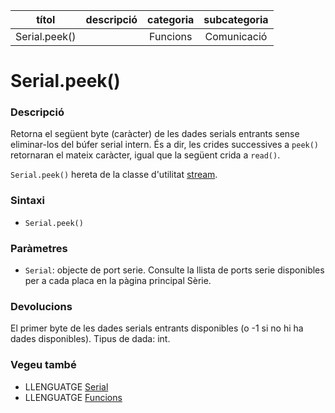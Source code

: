 
| títol | descripció   | categoria  | subcategoria        |
| :---: | :----------: | :--------: | :-----------------: |
| Serial.peek() | | Funcions | Comunicació |

# Serial.peek()

### Descripció

Retorna el següent byte (caràcter) de les dades serials entrants sense eliminar-los del búfer serial intern. És a dir, les crides successives a `peek()` retornaran el mateix caràcter, igual que la següent crida a `read()`.

`Serial.peek()` hereta de la classe d'utilitat [stream](../Stream.md).

### Sintaxi

*  `Serial.peek()`

### Paràmetres

*  `Serial`: objecte de port serie. Consulte la llista de ports serie disponibles per a cada placa en la pàgina principal Sèrie.

### Devolucions

El primer byte de les dades serials entrants disponibles (o -1 si no hi ha dades disponibles). Tipus de dada: int.

### Vegeu també

*  LLENGUATGE [Serial](../Serial.md)  
*  LLENGUATGE [Funcions](../../Funcions.md)
